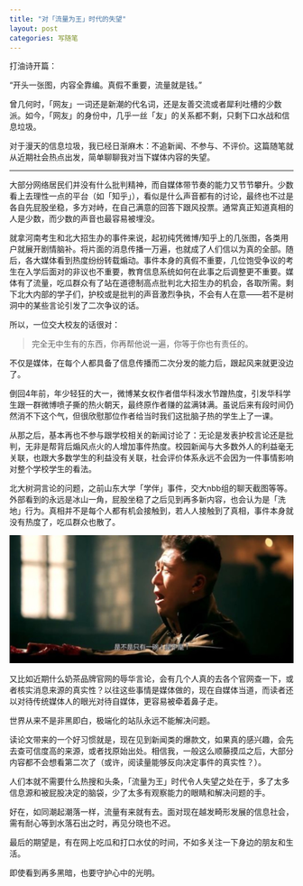 ```yaml
---
title: "对「流量为王」时代的失望"
layout: post
categories: 写随笔
---
```


打油诗开篇：

“开头一张图，内容全靠编。真假不重要，流量就是钱。”

<!-- more -->

曾几何时，「网友」一词还是新潮的代名词，还是友善交流或者犀利吐槽的少数派。如今，「网友」的身份中，几乎一丝「友」的关系都不剩，只剩下口水战和信息垃圾。

对于漫天的信息垃圾，我已经日渐麻木：不追新闻、不参与、不评价。这篇随笔就从近期社会热点出发，简单聊聊我对当下媒体内容的失望。

------

大部分网络居民们并没有什么批判精神，而自媒体带节奏的能力又节节攀升。少数看上去理性一点的平台（如「知乎」），看似是什么声音都有的讨论，最终也不过是各自先屁股坐稳，多方对峙，在自己满意的回答下跟风投票。通常真正知道真相的人是少数，而少数的声音也最容易被埋没。

就拿河南考生和北大招生办的事件来说，起初纯凭微博/知乎上的几张图，各类用户就展开剧情脑补。将片面的消息传播一万遍，也就成了人们信以为真的全部。随后，各大媒体看到热度纷纷转载煽动。事件本身的真假不重要，几位饱受争议的考生在入学后面对的非议也不重要，教育信息系统如何在此事之后调整更不重要。媒体有了流量，吃瓜群众有了站在道德制高点批判北大招生办的机会，各取所需。剩下北大内部的学子们，护校或是批判的声音激烈争执，不会有人在意——若不是树洞中的某些言论引发了二次争议的话。

所以，一位交大校友的话很对：

> 完全无中生有的东西，你再帮他说一遍，你等于你也有责任的。

不仅是媒体，在每个人都具备了信息传播而二次分发的能力后，跟起风来就更没边了。

倒回4年前，年少轻狂的大一，微博某女权作者借华科泼水节蹭热度，引发华科学生跟一群微博喷子撕的热火朝天，最终原作者赚的盆满钵满。虽说后来有段时间仍然消不下这个气，但很欣慰那位作者给当时我们这批脑子热的学生上了一课。

从那之后，基本再也不参与跟学校相关的新闻讨论了：无论是发表护校言论还是批判，无非是帮背后煽风点火的人增加事件热度。校园新闻与大多数外人的利益毫无关联，也跟大多数学生的利益没有关联，社会评价体系永远不会因为一件事情影响对整个学校学生的看法。

北大树洞言论的问题，之前山东大学「学伴」事件，交大nbb组的聊天截图等等。外部看到的永远是冰山一角，屁股坐稳了之后见到再多新内容，也会认为是「洗地」行为。真相并不是每个人都有机会接触到，若人人接触到了真相，事件本身就没有热度了，吃瓜群众也散了。

![](https://github.com/HusterHope/blogimage/raw/master/20190812-2.jpg)

又比如近期什么奶茶品牌官网的辱华言论，会有几个人真的去各个官网查一下，或者核实消息来源的真实性？以往这些事情是媒体做的，现在自媒体当道，而读者还以对待传统媒体人的眼光对待自媒体，更容易被牵着鼻子走。

世界从来不是非黑即白，极端化的站队永远不能解决问题。

读论文带来的一个好习惯就是，现在见到新闻类的爆款文，如果真的感兴趣，会先去查可信度高的来源，或者找原始出处。相信我，一般这么顺藤摸瓜之后，大部分内容都不会想看第二次了（或许，阅读量能够反向决定事件的真实性？）。

人们本就不需要什么热搜和头条，「流量为王」时代令人失望之处在于，多了太多信息源和被屁股决定的脑袋，少了太多有观察能力的眼睛和解决问题的手。

好在，如同潮起潮落一样，流量有来就有去。面对现在越发畸形发展的信息社会，需有耐心等到水落石出之时，再见分晓也不迟。

最后的期望是，有在网上吃瓜和打口水仗的时间，不如多关注一下身边的朋友和生活。

即使看到再多黑暗，也要守护心中的光明。